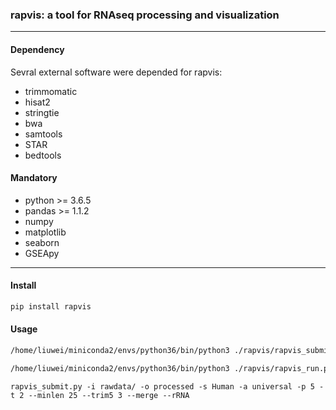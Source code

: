 ### rapvis: a tool for RNAseq processing and visualization 

***
#### Dependency 
Sevral external software were depended for rapvis:

+ trimmomatic 
+ hisat2 
+ stringtie
+ bwa
+ samtools
+ STAR
+ bedtools

#### Mandatory
+ python >= 3.6.5
+ pandas >= 1.1.2
+ numpy
+ matplotlib
+ seaborn
+ GSEApy

***
#### Install

```bash {cmd=false}
pip install rapvis
```

#### Usage
```bash {cmd=true}
/home/liuwei/miniconda2/envs/python36/bin/python3 ./rapvis/rapvis_submit.py -h
```

```bash {cmd=true}
/home/liuwei/miniconda2/envs/python36/bin/python3 ./rapvis/rapvis_run.py -h
```


```bash{cmd=false}
rapvis_submit.py -i rawdata/ -o processed -s Human -a universal -p 5 -t 2 --minlen 25 --trim5 3 --merge --rRNA
```